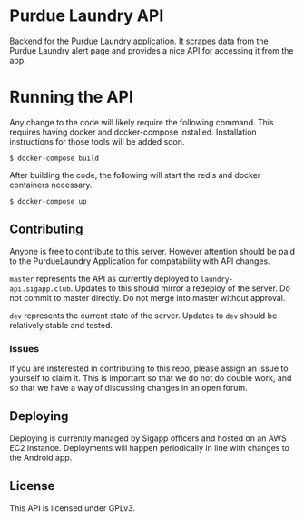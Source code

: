 # Purdue Laundry API

Backend for the Purdue Laundry application. It scrapes data from the Purdue Laundry alert page and provides a nice API for accessing it from the app. 

# Running the API

Any change to the code will likely require the following command. This requires having docker and docker-compose installed. Installation instructions for those tools will be added soon. 

`$ docker-compose build`

After building the code, the following will start the redis and docker containers necessary. 

`$ docker-compose up`


## Contributing

Anyone is free to contribute to this server. However attention should be paid to the PurdueLaundry Application for compatability with API changes. 

`master` represents the API as currently deployed to `laundry-api.sigapp.club`. Updates to this should mirror a redeploy of the server. Do not commit to master directly. Do not merge into master without approval. 

`dev` represents the current state of the server. Updates to `dev` should be relatively stable and tested. 

### Issues

If you are insterested in contributing to this repo, please assign an issue to yourself to claim it. This is important so that we do not do double work, and so that we have a way of discussing changes in an open forum. 

## Deploying

Deploying is currently managed by Sigapp officers and hosted on an AWS EC2 instance. Deployments will happen periodically in line with changes to the Android app. 

## License

This API is licensed under GPLv3. 

